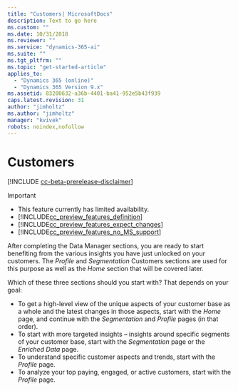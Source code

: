 ```yaml
---
title: "Customers| MicrosoftDocs"
description: Text to go here
ms.custom: ""
ms.date: 10/31/2018
ms.reviewer: ""
ms.service: "dynamics-365-ai"
ms.suite: ""
ms.tgt_pltfrm: ""
ms.topic: "get-started-article"
applies_to: 
  - "Dynamics 365 (online)"
  - "Dynamics 365 Version 9.x"
ms.assetid: 83200632-a36b-4401-ba41-952e5b43f939
caps.latest.revision: 31
author: "jimholtz"
ms.author: "jimholtz"
manager: "kvivek"
robots: noindex,nofollow
---
```

# Customers

[!INCLUDE [cc-beta-prerelease-disclaimer](../includes/cc-beta-prerelease-disclaimer.md)]

> [!IMPORTANT]
> - This feature currently has limited availability.
> - [!INCLUDE[cc_preview_features_definition](../includes/cc-preview-features-definition.md)]  
> - [!INCLUDE[cc_preview_features_expect_changes](../includes/cc-preview-features-expect-changes.md)]  
> - [!INCLUDE[cc_preview_features_no_MS_support](../includes/cc-preview-features-no-ms-support.md)]  

After completing the Data Manager sections, you are ready to start benefiting from the various insights you have just unlocked on your customers. The *Profile* and *Segmentation* Customers sections are used for this purpose as well as the *Home* section that will be covered later.

Which of these three sections should you start with? That depends on your goal:
- To get a high-level view of the unique aspects of your customer base as a whole and the latest changes in those aspects, start with the *Home* page, and continue with the *Segmentation* and *Profile* pages (in that order).
- To start with more targeted insights – insights around specific segments of your customer base, start with the *Segmentation* page or the *Enriched Data* page. 
- To understand specific customer aspects and trends, start with the *Profile* page.
- To analyze your top paying, engaged, or active customers, start with the *Profile* page.
